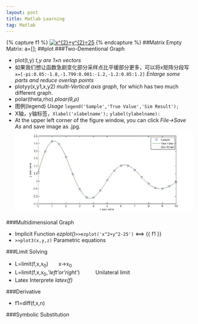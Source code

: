 ```yaml
---
layout: post
title: Matlab Learning
tag: Matlab
---
```

{% capture f1 %}
<a href="http://www.codecogs.com/eqnedit.php?latex=x^{2}&plus;y^{2}=25" target="_blank"><img src="http://latex.codecogs.com/gif.latex?x^{2}&plus;y^{2}=25" title="x^{2}+y^{2}=25" /></a>
{% endcapture %}
##Matrix
Empty Matrix: a=[];
##plot
###Two-Dementional Graph
* plot(t,y) *t,y are 1×n vectors*
* 如果我们想让函数急剧变化部分采样点比平缓部分更多，可以将x矩阵分段写`x=[-pi:0.05:-1.8,-1.799:0.001:-1.2,-1.2:0.05:1.2]` *Enlarge some parts and reduce overlap points*
* plotyy(x,y1,x,y2) *multi-Vertical axis graph*, for which has two much different graph.
* polar(theta,rho) *ploar(θ,ρ)*
* 图例(legend) *Usage* `legend('Sample','True Value','Sim Result');`
* X轴，y轴标签，`Xlabel('xlabelname');` `ylabel(ylabelname):`
* At the upper left corner of the figure window, you can click *File->Save As* and save image as .jpg. 
![savejpg](\assets\images\2015-02-04\savejpg.jpg)

###Multidimensional Graph
* Implicit Function *ezplot()*`>>ezplot('x^2+y^2-25')`  <==> {{ f1 }}
* `>>plot3(x,y,z)` Parametric equations

###Limit Solving
* L=limit(f,x,x<sub>0</sub>)　　x->x<sub>0</sub>
* L=limit(f,x,x<sub>0</sub>,*'left'or'right'*)　　　Unilateral limit 
* Latex Interprete *latex(f)*

###Derivative
* f1=diff(f,x,n) 

###Symbolic Substitution








